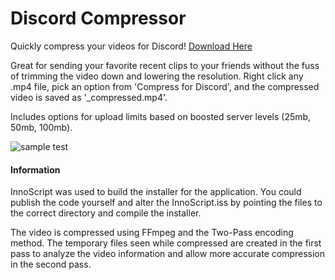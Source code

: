 # Discord Compressor

Quickly compress your videos for Discord! [Download Here](https://github.com/ethantreece/DiscordCompressor/releases/tag/v2.0)

Great for sending your favorite recent clips to your friends without the fuss of trimming the video down and lowering the resolution.
Right click any .mp4 file, pick an option from 'Compress for Discord', and the compressed video is saved as '<filename>_compressed.mp4'.

Includes options for upload limits based on boosted server levels (25mb, 50mb, 100mb).

![sample test](https://github.com/ethantreece/DiscordCompressor/assets/38461748/d517dc0c-462f-45dd-bd2e-880cfe07b25d)

#### Information
InnoScript was used to build the installer for the application. You could publish the code yourself and alter the InnoScript.iss by pointing the files to the correct directory and compile the installer.

The video is compressed using FFmpeg and the Two-Pass encoding method. The temporary files seen while compressed are created in the first pass to analyze the video information and allow more accurate compression in the second pass.
